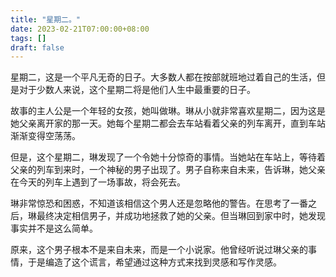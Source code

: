 ```yaml
---
title: "星期二。"
date: 2023-02-21T07:00:00+08:00
tags: []
draft: false
---
```


星期二，这是一个平凡无奇的日子。大多数人都在按部就班地过着自己的生活，但是对于少数人来说，这个星期二将是他们人生中最重要的日子。

故事的主人公是一个年轻的女孩，她叫做琳。琳从小就非常喜欢星期二，因为这是她父亲离开家的那一天。她每个星期二都会去车站看着父亲的列车离开，直到车站渐渐变得空荡荡。

但是，这个星期二，琳发现了一个令她十分惊奇的事情。当她站在车站上，等待着父亲的列车到来时，一个神秘的男子出现了。男子自称来自未来，告诉琳，她父亲在今天的列车上遇到了一场事故，将会死去。

琳非常惊恐和困惑，不知道该相信这个男人还是忽略他的警告。在思考了一番之后，琳最终决定相信男子，并成功地拯救了她的父亲。但当琳回到家中时，她发现事实并不是这么简单。

原来，这个男子根本不是来自未来，而是一个小说家。他曾经听说过琳父亲的事情，于是编造了这个谎言，希望通过这种方式来找到灵感和写作灵感。